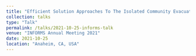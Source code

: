 ```yaml
---
title: "Efficient Solution Approaches To The Isolated Community Evacuation Problem"
collection: talks
type: "Talk"
permalink: /talks/2021-10-25-informs-talk
venue: "INFORMS Annual Meeting 2021"
date: 2021-10-25
location: "Anaheim, CA, USA"
---
```


